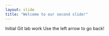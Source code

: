 ```yaml
---
layout: slide
title: "Welcome to our second slide!"
---
```

Initial Git lab work
Use the left arrow to go back!
